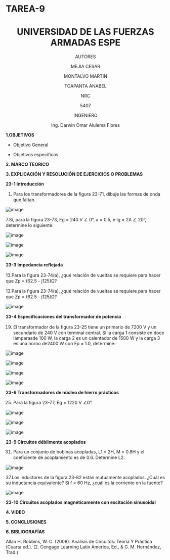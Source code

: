 # TAREA-9

<div align="center">

# UNIVERSIDAD DE LAS FUERZAS ARMADAS ESPE

AUTORES

MEJIA CESAR
  
MONTALVO MARTIN
  
TOAPANTA ANABEL

NRC
  
5407

INGENIERO

Ing. Darwin Omar Alulema Flores

</div>

**1.OBJETIVOS**

- Objetivo General


- Objetivos específicos


**2. MARCO TEORICO**



**3. EXPLICACIÓN Y RESOLUCIÓN DE EJERCICIOS O PROBLEMAS**

**23-1 Introducción**

1. Para los transformadores de la ﬁgura 23-71, dibuje las formas de onda que faltan.

![image](https://user-images.githubusercontent.com/85134094/132509778-9ab5bcc3-7937-44c7-8779-4c319510fe3f.png)

7.Si, para la ﬁgura 23-73, Eg = 240 V ∠ 0°, a = 0.5, e Ig = 2A ∠ 20°, determine lo siguiente:

![image](https://user-images.githubusercontent.com/85134094/132509804-af527137-fc9e-415c-9b5f-6b439df0db8b.png)

![image](https://user-images.githubusercontent.com/85134094/132509824-787263ee-2934-4071-b24a-8860c4d1cc56.png)

![image](https://user-images.githubusercontent.com/85134094/132509849-5d2b06d2-4c43-431e-99b2-05a028aa3934.png)

**23-3 Impedancia reﬂejada**

13.Para la ﬁgura 23-74(a), ¿qué relación de vueltas se requiere para hacer que Zp = (62.5 - j125)Ω?

13.Para la ﬁgura 23-74(a), ¿qué relación de vueltas se requiere para hacer que Zp = (62.5 - j125)Ω?

![image](https://user-images.githubusercontent.com/85134094/132509897-693c19f6-f181-4928-8659-40af9289a280.png)

**23-4 Especiﬁcaciones del transformador de potencia**

19. El transformador de la ﬁgura 23-25 tiene un primario de 7200 V y un secundario de 240 V con terminal central. Si la carga 1 consiste en doce lámparasde 100 W, la carga 2 es un calentador de 1500 W y la carga 3 es una horno de2400 W con Fp = 1.0, determine:

![image](https://user-images.githubusercontent.com/85134094/132509940-322186a9-6be3-4cb9-8a24-7a817a1a7c6e.png)

![image](https://user-images.githubusercontent.com/85134094/132509956-eaad4ccd-8608-4d74-8ab1-3c3fd538f6a7.png)

![image](https://user-images.githubusercontent.com/85134094/132509973-e3deff14-12d3-4d64-adbf-28cac1caff58.png)

![image](https://user-images.githubusercontent.com/85134094/132510043-42deceba-2ef1-4014-a5b9-cce312eb241a.png)

**23-6 Transformadores de núcleo de hierro prácticos**

25. Para la ﬁgura 23-77, Eg = 1220 V ∠0°.

![image](https://user-images.githubusercontent.com/85134094/132510070-709c6909-83ef-436d-bf54-58b99a3b1711.png)

![image](https://user-images.githubusercontent.com/85134094/132510090-a00d51f9-3e5f-41db-b4d0-332c26972bb9.png)

![image](https://user-images.githubusercontent.com/85134094/132510099-14ad601a-ab37-4458-9bd3-04508c10872d.png)

**23-9 Circuitos débilmente acoplados**

31.  Para un conjunto de bobinas acopladas, L1 = 2H, M = 0.8H y el coeﬁciente de acoplamiento es de 0.6. Determine L2.

![image](https://user-images.githubusercontent.com/85134094/132510150-fa65db97-c710-4590-a573-5dcfc16a7157.png)

37.Los inductores de la figura 23-82 están mutuamente acoplados. ¿Cuál es su inductancia equivalente? Si f = 60 Hz, ¿cuál es la corriente en la fuente?

![image](https://user-images.githubusercontent.com/85134094/132510162-1acd0282-5c96-4325-b570-d62ddf173312.png)

**23-10 Circuitos acoplados magnéticamente con excitación sinusoidal**




**4. VIDEO**



**5. CONCLUSIONES**



**6. BIBLIOGRAFÍAS**

Allan H. Robbins, W. C. (2008). Análisis de Circuitos: Teoría Y Práctica (Cuarta ed.). (2. Cengage Learning Latin America, Ed., & G. M. Hernández, Trad.)
